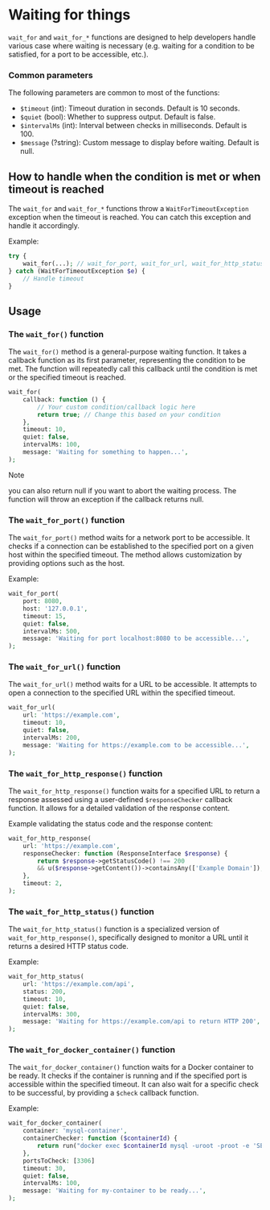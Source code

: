 # Waiting for things

`wait_for` and `wait_for_*` functions are designed to help developers handle
various case where waiting is necessary (e.g. waiting for a condition to be
satisfied, for a port to be accessible, etc.).

### Common parameters

The following parameters are common to most of the functions:

- `$timeout` (int): Timeout duration in seconds. Default is 10 seconds.
- `$quiet` (bool): Whether to suppress output. Default is false.
- `$intervalMs` (int): Interval between checks in milliseconds. Default is 100.
- `$message` (?string): Custom message to display before waiting. Default is null.

## How to handle when the condition is met or when timeout is reached

The `wait_for` and `wait_for_*` functions throw a `WaitForTimeoutException`
exception when the timeout is reached. You can catch this exception and handle
it accordingly.

Example:

```php
try {
    wait_for(...); // wait_for_port, wait_for_url, wait_for_http_status, etc.
} catch (WaitForTimeoutException $e) {
    // Handle timeout
}
```

## Usage

### The `wait_for()` function

The `wait_for()` method is a general-purpose waiting function. It takes a
callback function as its first parameter, representing the condition to be met.
The function will repeatedly call this callback until the condition is met or
the specified timeout is reached.

```php
wait_for(
    callback: function () {
        // Your custom condition/callback logic here
        return true; // Change this based on your condition
    },
    timeout: 10,
    quiet: false,
    intervalMs: 100,
    message: 'Waiting for something to happen...',
);
```

> [!NOTE]
> you can also return null if you want to abort the waiting process. The
> function will throw an exception if the callback returns null.

### The `wait_for_port()` function

The `wait_for_port()` method waits for a network port to be accessible. It checks
if a connection can be established to the specified port on a given host within
the specified timeout. The method allows customization by providing options such
as the host.

Example:

```php
wait_for_port(
    port: 8080,
    host: '127.0.0.1',
    timeout: 15,
    quiet: false,
    intervalMs: 500,
    message: 'Waiting for port localhost:8080 to be accessible...',
);
```

### The `wait_for_url()` function

The `wait_for_url()` method waits for a URL to be accessible. It attempts to
open a connection to the specified URL within the specified timeout.

```php
wait_for_url(
    url: 'https://example.com',
    timeout: 10,
    quiet: false,
    intervalMs: 200,
    message: 'Waiting for https://example.com to be accessible...',
);
```

### The `wait_for_http_response()` function

The `wait_for_http_response()` function waits for a specified URL to return a
response assessed using a user-defined `$responseChecker` callback function.
It allows for a detailed validation of the response content.

Example validating the status code and the response content:

```php
wait_for_http_response(
    url: 'https://example.com',
    responseChecker: function (ResponseInterface $response) {
        return $response->getStatusCode() !== 200
        && u($response->getContent())->containsAny(['Example Domain']);
    },
    timeout: 2,
);
```

### The `wait_for_http_status()` function

The `wait_for_http_status()` function is a specialized version of 
`wait_for_http_response()`, specifically designed to monitor a URL until it 
returns a desired HTTP status code.

Example:

```php
wait_for_http_status(
    url: 'https://example.com/api',
    status: 200,
    timeout: 10,
    quiet: false,
    intervalMs: 300,
    message: 'Waiting for https://example.com/api to return HTTP 200',
);
```

### The `wait_for_docker_container()` function

The `wait_for_docker_container()` function waits for a Docker container to be
ready. It checks if the container is running and if the specified port is
accessible within the specified timeout.
It can also wait for a specific check to be successful, by providing a
`$check` callback function.


Example:

```php
wait_for_docker_container(
    container: 'mysql-container',
    containerChecker: function ($containerId) {
        return run("docker exec $containerId mysql -uroot -proot -e 'SELECT 1'", allowFailure: true)->isSuccessful();
    },
    portsToCheck: [3306]
    timeout: 30,
    quiet: false,
    intervalMs: 100,
    message: 'Waiting for my-container to be ready...',
);
```
